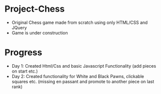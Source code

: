 # Project-Chess
- Original Chess game made from scratch using only HTML/CSS and JQuery
- Game is under construction

# Progress
- Day 1: Created Html/Css and basic Javascript Functionality (add pieces on start etc.)
- Day 2: Created functionality for White and Black Pawns, clickable squares etc. (missing en passant and promote to another piece on last rank)
